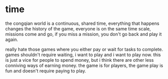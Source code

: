 # time

the congqian world is a continuous, shared time, everything that happens changes the history of the game, everyone is on the same time scale, missions come and go, if you miss a mission, you don't go back and play it again.  

really hate those games where you either pay or wait for tasks to complete.  games shouldn't require waiting, i want to play and i want to play now.  this is just a vice for people to spend money, but i think there are other less conniving ways of earning money.  the game is for players, the game play is fun and doesn't require paying to play.